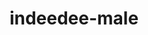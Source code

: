 ---
id: 876
title: indeedee-male
types: [psychic,normal]
image: https://raw.githubusercontent.com/PokeAPI/sprites/master/sprites/pokemon/876.png
---